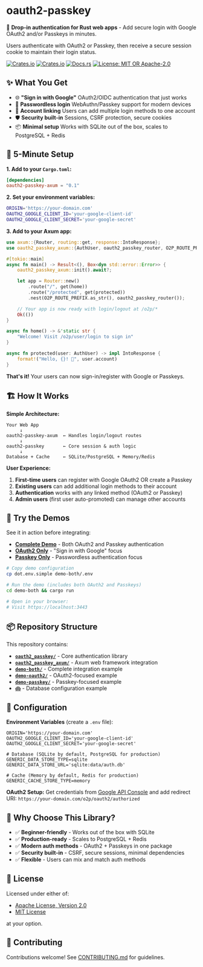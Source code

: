 # oauth2-passkey

🔐 **Drop-in authentication for Rust web apps** - Add secure login with Google OAuth2 and/or Passkeys in minutes.

Users authenticate with OAuth2 or Passkey, then receive a secure session cookie to maintain their login status.

[![Crates.io](https://img.shields.io/crates/v/oauth2-passkey.svg)](https://crates.io/crates/oauth2-passkey)
[![Crates.io](https://img.shields.io/crates/v/oauth2-passkey-axum.svg)](https://crates.io/crates/oauth2-passkey-axum)
[![Docs.rs](https://docs.rs/oauth2-passkey/badge.svg)](https://docs.rs/oauth2-passkey)
[![License: MIT OR Apache-2.0](https://img.shields.io/badge/License-MIT%20OR%20Apache--2.0-blue.svg)](#license)

## ✨ What You Get

- 🌐 **"Sign in with Google"** OAuth2/OIDC authentication that just works
- 🔑 **Passwordless login** WebAuthn/Passkey support for modern devices
- 🔗 **Account linking** Users can add multiple login methods to one account
- 🛡️ **Security built-in** Sessions, CSRF protection, secure cookies
- 📦 **Minimal setup** Works with SQLite out of the box, scales to PostgreSQL + Redis

## 🚀 5-Minute Setup

**1. Add to your `Cargo.toml`:**

```toml
[dependencies]
oauth2-passkey-axum = "0.1"
```

**2. Set your environment variables:**

```bash
ORIGIN='https://your-domain.com'
OAUTH2_GOOGLE_CLIENT_ID='your-google-client-id'
OAUTH2_GOOGLE_CLIENT_SECRET='your-google-secret'
```

**3. Add to your Axum app:**

```rust
use axum::{Router, routing::get, response::IntoResponse};
use oauth2_passkey_axum::{AuthUser, oauth2_passkey_router, O2P_ROUTE_PREFIX};

#[tokio::main]
async fn main() -> Result<(), Box<dyn std::error::Error>> {
    oauth2_passkey_axum::init().await?;

    let app = Router::new()
        .route("/", get(home))
        .route("/protected", get(protected))
        .nest(O2P_ROUTE_PREFIX.as_str(), oauth2_passkey_router());

    // Your app is now ready with login/logout at /o2p/*
    Ok(())
}

async fn home() -> &'static str {
    "Welcome! Visit /o2p/user/login to sign in"
}

async fn protected(user: AuthUser) -> impl IntoResponse {
    format!("Hello, {}! 👋", user.account)
}
```

**That's it!** Your users can now sign-in/register with Google or Passkeys.

## 🏗️ How It Works

**Simple Architecture:**

```text
Your Web App
     ↓
oauth2-passkey-axum  ← Handles login/logout routes
     ↓
oauth2-passkey       ← Core session & auth logic
     ↓
Database + Cache     ← SQLite/PostgreSQL + Memory/Redis
```

**User Experience:**

1. **First-time users** can register with Google OAuth2 OR create a Passkey
2. **Existing users** can add additional login methods to their account
3. **Authentication** works with any linked method (OAuth2 or Passkey)
4. **Admin users** (first user auto-promoted) can manage other accounts

## 📱 Try the Demos

See it in action before integrating:

- **[Complete Demo](demo-both/)** - Both OAuth2 and Passkey authentication
- **[OAuth2 Only](demo-oauth2/)** - "Sign in with Google" focus
- **[Passkey Only](demo-passkey/)** - Passwordless authentication focus

```bash
# Copy demo configuration
cp dot.env.simple demo-both/.env

# Run the demo (includes both OAuth2 and Passkeys)
cd demo-both && cargo run

# Open in your browser:
# Visit https://localhost:3443
```

## 📦 Repository Structure

This repository contains:

- **[`oauth2_passkey/`](oauth2_passkey/)** - Core authentication library
- **[`oauth2_passkey_axum/`](oauth2_passkey_axum/)** - Axum web framework integration
- **[`demo-both/`](demo-both/)** - Complete integration example
- **[`demo-oauth2/`](demo-oauth2/)** - OAuth2-focused example
- **[`demo-passkey/`](demo-passkey/)** - Passkey-focused example
- **[`db`](db/)** - Database configuration example

## 🔧 Configuration

**Environment Variables** (create a `.env` file):

```env
ORIGIN='https://your-domain.com'
OAUTH2_GOOGLE_CLIENT_ID='your-google-client-id'
OAUTH2_GOOGLE_CLIENT_SECRET='your-google-secret'

# Database (SQLite by default, PostgreSQL for production)
GENERIC_DATA_STORE_TYPE=sqlite
GENERIC_DATA_STORE_URL='sqlite:data/auth.db'

# Cache (Memory by default, Redis for production)
GENERIC_CACHE_STORE_TYPE=memory
```

**OAuth2 Setup:** Get credentials from [Google API Console](https://console.cloud.google.com/auth/clients) and add redirect URI: `https://your-domain.com/o2p/oauth2/authorized`

## 🎯 Why Choose This Library?

- ✅ **Beginner-friendly** - Works out of the box with SQLite
- ✅ **Production-ready** - Scales to PostgreSQL + Redis
- ✅ **Modern auth methods** - OAuth2 + Passkeys in one package
- ✅ **Security built-in** - CSRF, secure sessions, minimal dependencies
- ✅ **Flexible** - Users can mix and match auth methods

## 📄 License

Licensed under either of:

- [Apache License, Version 2.0](LICENSE-APACHE)
- [MIT License](LICENSE-MIT)

at your option.

## 🤝 Contributing

Contributions welcome! See [CONTRIBUTING.md](CONTRIBUTING.md) for guidelines.
